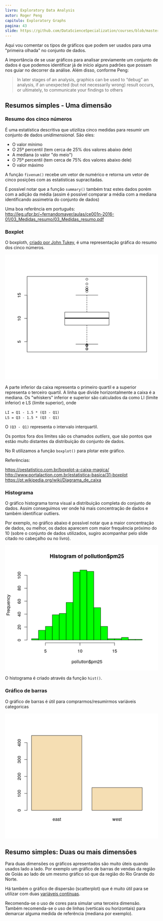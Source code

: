```yaml
---
livro: Exploratory Data Analysis
autor: Roger Peng
capitulo: Exploratory Graphs
pagina: 43
slide: https://github.com/DataScienceSpecialization/courses/blob/master/04_ExploratoryAnalysis/lectures/exploratoryGraphs.pdf
---
```


Aqui vou comentar os tipos de gráficos que podem ser usados para uma "primeira olhada" no conjunto de dados. 

A importância de se usar gráficos para analisar previamente um conjunto de dados é que podemos identificar já de início alguns padrões que possam nos guiar no decorrer da análise. Além disso, conforme Peng:

> In later stages of an analysis, graphics can be used to “debug” an analysis, if an unexpected (but not necessarily wrong) result occurs, or ultimately, to communicate your findings to others

## Resumos simples - Uma dimensão

### Resumo dos cinco números

É uma estatística descritiva que utiziliza cinco medidas para resumir um conjunto de dados *unidimensional*. São eles:

* O valor mínimo 
* O 25º percentil (tem cerca de 25% dos valores abaixo dele)
* A mediana (o valor "do meio")
* O 75º percentil (tem cerca de 75% dos valores abaixo dele)
* O valor máximo

A função `fivenum()` recebe um vetor de numérico e retorna um vetor de cinco posições com as estatísticas supracitadas.

É possível notar que a função `summary()` também traz estes dados porém com a adição da média (assim é possível comparar a média com a mediana identificando assimetria do conjunto de dados)

Uma boa referência em português: http://leg.ufpr.br/~fernandomayer/aulas/ce001n-2016-01/03_Medidas_resumo/03_Medidas_resumo.pdf

### Boxplot

O boxploth, [criado por John Tukey](http://vita.had.co.nz/papers/boxplots.pdf), é uma representação gráfica do resumo dos cinco números.

![boxplot](recursos/Rplot.png)

A parte inferior da caixa representa o primeiro quartil e a superior representa o terceiro quartil. A linha que divide horizontalmente a caixa é a mediana. Os "whiskers" inferior e superior são calculados da como LI (limite inferior) e LS (limite superior), onde

`LI = Q1 - 1.5 * (Q3 - Q1)`  
`LS = Q3 - 1.5 * (Q3 - Q1)`

O `(Q3 - Q1)` representa o intervalo interquartil.

Os pontos fora dos limites são os chamados *outliers*, que são pontos que estão muito distantes da distribuição do conjunto de dados.

No R utilizamos a função `boxplot()` para plotar este gráfico.

Referências:

https://oestatistico.com.br/boxplot-a-caixa-magica/  
http://www.portalaction.com.br/estatistica-basica/31-boxplot  
https://pt.wikipedia.org/wiki/Diagrama_de_caixa  

### Histograma

O gráfico histograma torna visual a distribuição completa do conjunto de dados. Assim conseguimos ver onde há mais concentração de dados e também identificar outliers.

Por exemplo, no gráfico abaixo é possível notar que a maior concentração de dados, ou melhor, os dados aparecem com maior frequência próximo do 10 (sobre o conjunto de dados utilizados, sugiro acompanhar pelo slide citado no cabeçalho ou no livro).

![histogram](recursos/Rplot01.png)

O histograma é criado através da função `hist()`.

### Gráfico de barras

O gráfico de barras é útil para comprarmos/resumirmos variáveis categoricas

![barplot](recursos/Rplot02.png)

## Resumo simples: Duas ou mais dimensões

Para duas dimensões os gráficos apresentados são muito úteis quando usados lado a lado. Por exemplo um gráfico de barras de vendas da região de Goiás ao lado de um mesmo gráfico só que da região do Rio Grande do Norte.

Há também o gráfico de dispersão (scatterplot) que é muito útil para se utilizar com duas [variáveis contínuas](http://leg.ufpr.br/~silvia/CE055/node8.html).

Recomenda-se o uso de cores para simular uma terceira dimensão. Também recomenda-se o uso de linhas (verticais ou horizontais) para demarcar alguma medida de referência (mediana por exemplo).